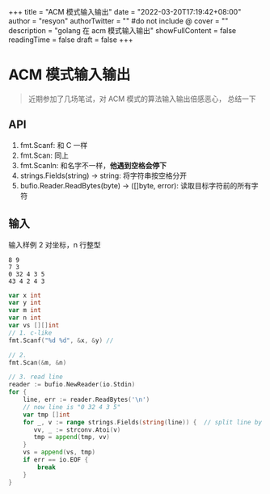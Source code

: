 +++
title = "ACM 模式输入输出"
date = "2022-03-20T17:19:42+08:00"
author = "resyon"
authorTwitter = "" #do not include @
cover = ""
description = "golang 在 acm 模式输入输出"
showFullContent = false
readingTime = false
draft = false
+++

# ACM 模式输入输出

> 近期参加了几场笔试，对 ACM 模式的算法输入输出倍感恶心， 总结一下

## API

1. fmt.Scanf: 和 C 一样
2. fmt.Scan: 同上
3. fmt.Scanln: 和名字不一样，**他遇到空格会停下**
4. strings.Fields(string) -> string: 将字符串按空格分开
5. bufio.Reader.ReadBytes(byte) -> ([]byte, error): 读取目标字符前的所有字符

## 输入

输入样例
2 对坐标，n 行整型
```
8 9
7 3
0 32 4 3 5
43 4 2 4 3
```

```go
var x int
var y int
var m int
var n int
var vs [][]int
// 1. c-like
fmt.Scanf("%d %d", &x, &y) // 

// 2.
fmt.Scan(&m, &n)

// 3. read line
reader := bufio.NewReader(io.Stdin)
for {
    line, err := reader.ReadBytes('\n')
    // now line is "0 32 4 3 5"
    var tmp []int
    for _, v := range strings.Fields(string(line)) {  // split line by space
       vv, _ := strconv.Atoi(v)
       tmp = append(tmp, vv) 
    }
    vs = append(vs, tmp)
    if err == io.EOF {
        break
    }
}

```
